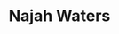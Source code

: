 ---
title: "Najah Waters"
presenter_id: najah_waters
layout: member_all_presentations
permalink: /member_full_publications/:presenter_id/
---
